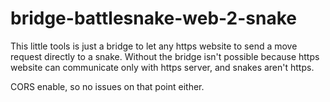 # bridge-battlesnake-web-2-snake

This little tools is just a bridge to let any  https  website to send a move request directly to a snake.
Without the bridge isn't possible because https website can communicate only with https server, and snakes aren't https.

CORS enable, so no issues on that point either.
